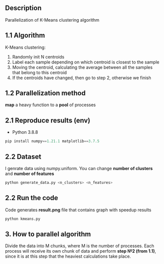 ## Description
Parallelization of K-Means clustering algorithm
## 1.1 Algorithm
K-Means clustering:
1. Randomly init N centroids
2. Label each sample depending on which centroid is closest to the sample
3. Moving the centroid,  calculating the average  between all the samples that  belong  to  this  centroid
4. If the centroids have changed, then go to step 2, otherwise we finish

## 1.2 Parallelization method
**map** a heavy  function to a **pool** of processes

## 2.1 Reproduce results (env)
* Python 3.8.8
```Python
pip install numpy==1.21.1 matplotlib==3.7.5
```
## 2.2 Dataset
I genrate data using numpy.uniform. You can change **number of clusters** and **number of features**
```Python
python generate_data.py <n_clusters> <n_features>
```
## 2.2 Run the code
Code generates **result.png** file that contains graph with speedup results
```Python
python kmeans.py
```

## 3. How to parallel algorithm
Divide the data into M chunks, where M is the number of processes. Each process will receive its own chunk of data and perform **step №2 (from 1.1)**, since it is at this step that the heaviest calculations take place.
